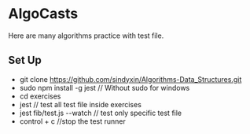 # AlgoCasts
Here are many algorithms practice with test file.

## Set Up
* git clone https://github.com/sindyxin/Algorithms-Data_Structures.git
* sudo npm install -g jest  // Without sudo for windows
* cd exercises
* jest    // test all test file inside exercises
* jest fib/test.js --watch  // test only specific test file
* control + c  //stop the test runner
